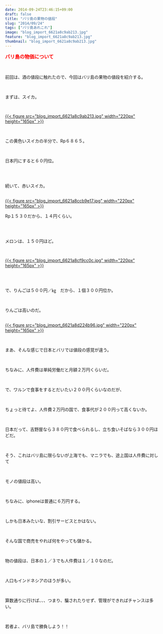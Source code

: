 ```yaml
---
date: 2014-09-24T23:46:15+09:00
draft: false
title: "バリ島の果物の値段"
slug: "2014/09/24"
tags: ["バリ島あれこれ"]
image: "blog_import_6621a8c9ab213.jpg"
feature: "blog_import_6621a8c9ab213.jpg"
thumbnail: "blog_import_6621a8c9ab213.jpg"
---
```

<p><font color="#ff0000" size="3"><strong>バリ島の物価について</strong></font></p><br/><p>前回は、酒の値段に触れたので、今回はバリ島の果物の値段を紹介する。</p><br/><p>まずは、スイカ。</p><br/><p><a href="blog_import_6621a8cb14096.jpg">{{< figure src="blog_import_6621a8c9ab213.jpg" width="220px" height="165px" >}}</a> </p><br/><p>この黄色いスイカの半分で、Rp６８６５。</p><br/><p>日本円にすると６０円位。</p><br/><br/><p>続いて、赤いスイカ。</p><p><br/><a href="blog_import_6621a8ce0021b.jpg">{{< figure src="blog_import_6621a8ccb9e17.jpg" width="220px" height="165px" >}}</a> <br/></p><p>Rp１５３０だから、１４円くらい。</p><br/><br/><p>メロンは、１５０円ほど。</p><br/><p><a href="blog_import_6621a8d0e423c.jpg">{{< figure src="blog_import_6621a8cf9cc0c.jpg" width="220px" height="165px" >}}</a> </p><br/><br/><p>で、りんごは５００円／㎏　だから、１個３００円位か。</p><br/><p>りんごは高いのだ。</p><p><br/><a href="blog_import_6621a8d366d4c.jpg">{{< figure src="blog_import_6621a8d224b96.jpg" width="220px" height="165px" >}}</a> <br/></p><br/><p>まあ、そんな感じで日本とバリでは値段の感覚が違う。</p><br/><p>ちなみに、人件費は単純労働だと月額２万円くらいだ。</p><br/><p>で、ワルンで食事をするとだいたい２００円くらいなのだが、</p><br/><p>ちょっと待てよ、人件費２万円の国で、食事代が２００円って高くないか。</p><br/><p>日本だって、吉野屋なら３８０円で食べられるし、立ち食いそばなら３００円ほどだ。</p><br/><p>そう、これはバリ島に限らないが上海でも、マニラでも、途上国は人件費に対して</p><br/><p>モノの値段は高い。</p><br/><p>ちなみに、iphoneは普通に６万円する。</p><br/><p>しかも日本みたいな、割引サービスとかはない。</p><br/><p>そんな国で商売をやれば何をやっても儲かる。</p><br/><p>物の値段は、日本の１／３でも人件費は１／１０なのだ。</p><br/><p>人口もインドネシアのほうが多い。</p><br/><p>算数通りに行けば、、、つまり、騙されたりせず、管理ができればチャンスは多い。</p><br/><p>若者よ、バリ島で勝負しよう！！</p><br/><br/><br/><p><br/><br/><br/><br/></p>

